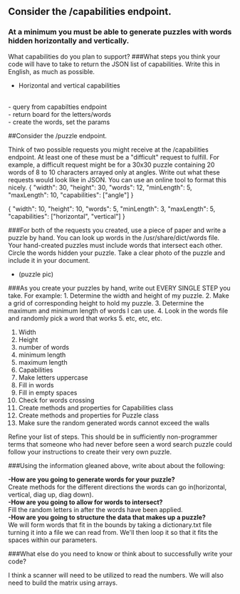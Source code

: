 ## Consider the /capabilities endpoint.

### At a minimum you must be able to generate puzzles with words hidden horizontally and vertically. 
What capabilities do you plan to support?
###What steps you think your code will have to take to return the JSON list of capabilities. 
Write this in English, as much as possible.
<br>
- Horizontal and vertical capabilities
<br>
- query from capabilties endpoint
<br>
- return board for the letters/words
<br>
- create the words, set the params


##Consider the /puzzle endpoint.

Think of two possible requests you might receive at the /capabilities endpoint. 
At least one of these must be a "difficult" request to fulfill. 
For example, a difficult request might be for a 30x30 puzzle containing 
20 words of 8 to 10 characters arrayed only at angles. Write out what these requests 
would look like in JSON. You can use an online tool to format this nicely.
{
    "width": 30,
    "height": 30,
    "words": 12,
    "minLength": 5,
    "maxLength": 10,
    "capabilities": ["angle"]
}

{
    "width": 10,
    "height": 10,
    "words": 5,
    "minLength": 3,
    "maxLength": 5,
    "capabilities": ["horizontal", "vertical"]
}



###For both of the requests you created, use a piece of paper and write a puzzle by hand. You can look up words in the /usr/share/dict/words file. Your hand-created puzzles must include words that intersect each other. Circle the words hidden your puzzle. Take a clear photo of the puzzle and include it in your document.
- (puzzle pic)


###As you create your puzzles by hand, write out EVERY SINGLE STEP you take. For example: 1. Determine the width and height of my puzzle. 2. Make a grid of corresponding height to hold my puzzle. 3. Determine the maximum and minimum length of words I can use. 4. Look in the words file and randomly pick a word that works 5. etc, etc, etc.

1. Width
2. Height
3. number of words
4. minimum length
5. maximum length
6. Capabilities
7. Make letters uppercase
8. Fill in words
9. Fill in empty spaces
10. Check for words crossing
11. Create methods and properties for Capabilities class
12. Create methods and properties for Puzzle class
13. Make sure the random generated words cannot exceed the walls

Refine your list of steps. This should be in sufficiently non-programmer terms that someone who had never before seen a word search puzzle could follow your instructions to create their very own puzzle.

###Using the information gleaned above, write about about the following:

**-How are you going to generate words for your puzzle?**
<br>
Create methods for the different directions the words can go in(horizontal, vertical, diag up, diag down).
<br>
**-How are you going to allow for words to intersect?**
<br>
Fill the random letters in after the words have been applied.
<br>
**-How are you going to structure the data that makes up a puzzle?**
<br>
We will form words that fit in the bounds by taking a dictionary.txt file turning it into a file we can read from. 
We'll then loop it so that it fits the spaces within our parameters.

###What else do you need to know or think about to successfully write your code?

I think a scanner will need to be utilized to read the numbers. We will also need to build the matrix using arrays.